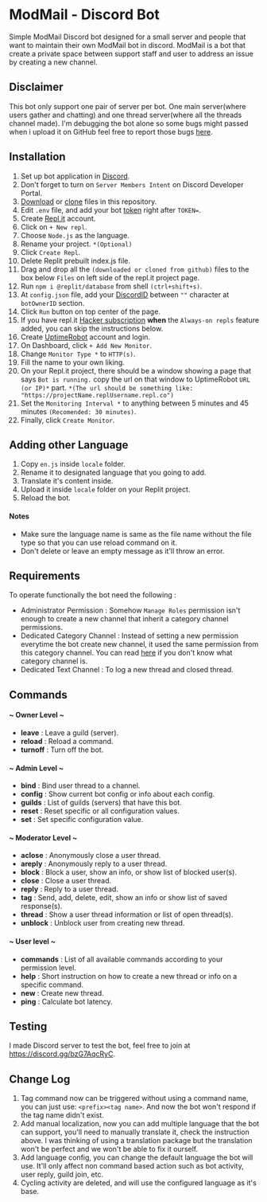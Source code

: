 # ModMail - Discord Bot

Simple ModMail Discord bot designed for a small server and people that want to maintain their own ModMail bot in discord. 
ModMail is a bot that create a private space between support staff and user to address an issue by creating a new channel. 

## Disclaimer
This bot only support one pair of server per bot. One main server(where users gather and chatting) and one thread server(where all the threads channel made). I'm debugging the bot alone so some bugs might passed when i upload it on GitHub feel free to report those bugs [here](https://github.com/AkimotoRyou/ModMail/issues).

## Installation

1. Set up bot application in [Discord](https://discordjs.guide/preparations/setting-up-a-bot-application.html#your-token).
2. Don't forget to turn on `Server Members Intent` on Discord Developer Portal.
3. [Download](https://www.wikihow.com/Download-a-GitHub-Folder) or [clone](https://docs.github.com/en/free-pro-team@latest/github/creating-cloning-and-archiving-repositories/cloning-a-repository) files in this repository.
4. Edit `.env` file, and add your bot [token](https://discordjs.guide/preparations/setting-up-a-bot-application.html#your-token) right after `TOKEN=`.
5. Create [Repl.it](https://repl.it/) account.
6. Click on `+ New repl`.
7. Choose `Node.js` as the language.
8. Rename your project. `*(Optional)`
9. Click `Create Repl`.
10. Delete Replit prebuilt index.js file.
11. Drag and drop all the `(downloaded or cloned from github)` files to the box below `Files` on left side of the repl.it project page.
12. Run `npm i @replit/database` from shell `(ctrl+shift+s)`.
13. At `config.json` file, add your [DiscordID](https://support.discordapp.com/hc/en-us/articles/206346498-Where-can-I-find-my-User-Server-Message-ID-) between `""` character at `botOwnerID` section.
14. Click `Run` button on top center of the page.
15. If you have repl.it [Hacker subscription](https://repl.it/site/pricing) **when** the `Always-on repls` feature added, you can skip the instructions below.
16. Create [UptimeRobot](https://uptimerobot.com/) account and login.
17. On Dashboard, click `+ Add New Monitor`.
18. Change `Monitor Type *` to `HTTP(s)`.
19. Fill the name to your own liking.
20. On your Repl.it project, there should be a window showing a page that says `Bot is running.` copy the url on that window to UptimeRobot `URL (or IP)*` part. `*(The url should be something like: "https://projectName.replUsername.repl.co")`
21. Set the `Monitoring Interval *` to anything between 5 minutes and 45 minutes `(Recomended: 30 minutes)`.
22. Finally, click `Create Monitor`.

## Adding other Language

1. Copy `en.js` inside `locale` folder.
2. Rename it to designated language that you going to add.
3. Translate it's content inside.
4. Upload it inside `locale` folder on your Replit project.
5. Reload the bot.
#### Notes
- Make sure the language name is same as the file name without the file type so that you can use reload command on it.
- Don't delete or leave an empty message as it'll throw an error.

## Requirements

To operate functionally the bot need the following :
* Administrator Permission : Somehow `Manage Roles` permission isn't enough to create a new channel that inherit a category channel permissions.
* Dedicated Category Channel : Instead of setting a new permission everytime the bot create new channel, it used the same permission from this category channel. You can read [here](https://support.discordapp.com/hc/en-us/articles/115001580171-Channel-Categories-101) if you don't know what category channel is. 
* Dedicated Text Channel : To log a new thread and closed thread.

## Commands

#### ~ Owner Level ~
* **leave** : Leave a guild (server).
* **reload** : Reload a command.
* **turnoff** : Turn off the bot.
#### ~ Admin Level ~
* **bind** : Bind user thread to a channel.
* **config** : Show current bot config or info about each config.
* **guilds** : List of guilds (servers) that have this bot.
* **reset** : Reset specific or all configuration values.
* **set** : Set specific configuration value.
#### ~ Moderator Level ~
* **aclose** : Anonymously close a user thread.
* **areply** : Anonymously reply to a user thread.
* **block** : Block a user, show an info, or show list of blocked user(s).
* **close** : Close a user thread.
* **reply** : Reply to a user thread.
* **tag** : Send, add, delete, edit, show an info or show list of saved response(s).
* **thread** : Show a user thread information or list of open thread(s).
* **unblock** : Unblock user from creating new thread.
#### ~ User level ~
* **commands** : List of all available commands according to your permission level.
* **help** : Short instruction on how to create a new thread or info on a specific command.
* **new** : Create new thread.
* **ping** : Calculate bot latency.

## Testing

I made Discord server to test the bot, feel free to join at https://discord.gg/bzG7AqcRyC.

## Change Log

1. Tag command now can be triggered without using a command name, you can just use: `<prefix><tag name>`. And now the bot won't respond if the tag name didn't exist.
2. Add manual localization, now you can add multiple language that the bot can support, you'll need to manually translate it, check the instruction above. I was thinking of using a translation package but the translation won't be perfect and we won't be able to fix it ourself.
3. Add language config, you can change the default language the bot will use. It'll only affect non command based action such as bot activity, user reply, guild join, etc.
4. Cycling activity are deleted, and will use the configured language as it's base.
